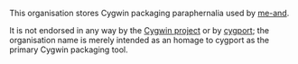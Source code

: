This organisation stores Cygwin packaging paraphernalia used by [me-and][].

It is not endorsed in any way by the [Cygwin project][Cygwin] or by
[cygport][]; the organisation name is merely intended as an homage to cygport
as the primary Cygwin packaging tool.

[me-and]: https://github.com/me-and
[Cygwin]: https://www.cygwin.com/
[cygport]: https://cygwin.github.io/cygport/
